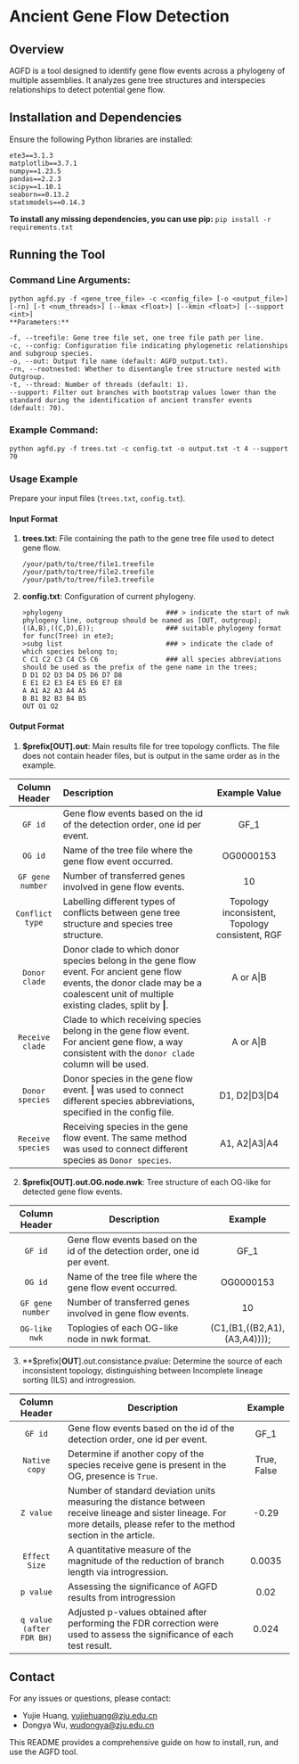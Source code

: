 <!--
 * @Descripttion: 
 * @Author: Ne0tea
 * @version: 
 * @Date: 2024-09-27 11:47:36
 * @LastEditors: Ne0tea
 * @LastEditTime: 2024-10-12 15:22:06
-->
# Ancient Gene Flow Detection

## Overview
AGFD is a tool designed to identify gene flow events across a phylogeny of multiple assemblies. It analyzes gene tree structures and interspecies relationships to detect potential gene flow.

## Installation and Dependencies
Ensure the following Python libraries are installed:
```
ete3==3.1.3
matplotlib==3.7.1
numpy==1.23.5
pandas==2.2.3
scipy==1.10.1
seaborn==0.13.2
statsmodels==0.14.3
```
**To install any missing dependencies, you can use pip:**
`pip install -r requirements.txt`


## Running the Tool

### Command Line Arguments:
```
python agfd.py -f <gene_tree_file> -c <config_file> [-o <output_file>] [-rn] [-t <num_threads>] [--kmax <float>] [--kmin <float>] [--support <int>]
**Parameters:**

-f, --treefile: Gene tree file set, one tree file path per line.
-c, --config: Configuration file indicating phylogenetic relationships and subgroup species.
-o, --out: Output file name (default: AGFD_output.txt).
-rn, --rootnested: Whether to disentangle tree structure nested with Outgroup.
-t, --thread: Number of threads (default: 1).
--support: Filter out branches with bootstrap values lower than the standard during the identification of ancient transfer events (default: 70).
```
### Example Command:

`python agfd.py -f trees.txt -c config.txt -o output.txt -t 4 --support 70`


### Usage Example
Prepare your input files (`trees.txt`, `config.txt`).

#### Input Format

1. **trees.txt**: File containing the path to the gene tree file used to detect gene flow.  

    ```
    /your/path/to/tree/file1.treefile
    /your/path/to/tree/file2.treefile
    /your/path/to/tree/file3.treefile
    ```

2. **config.txt**: Configuration of current phylogeny.  

    ```
    >phylogeny							### > indicate the start of nwk phylogeny line, outgroup should be named as [OUT, outgroup];
    ((A,B),((C,D),E));					### suitable phylogeny format for func(Tree) in ete3;
    >subg list							### > indicate the clade of which species belong to;
    C C1 C2 C3 C4 C5 C6 				### all species abbreviations should be used as the prefix of the gene name in the trees; 
    D D1 D2 D3 D4 D5 D6 D7 D8
    E E1 E2 E3 E4 E5 E6 E7 E8
    A A1 A2 A3 A4 A5
    B B1 B2 B3 B4 B5
    OUT O1 O2
    ```

#### Output Format

1. **$prefix[**OUT**].out**: Main results file for tree topology conflicts. The file does not contain header files, but is output in the same order as in the example.  

| Column Header|Description|Example Value|
|:-----------------:|:--------------------------------------------------------------------------------------------------------------------------------------------------------------------------------------------|:---------------------------------------------:|
| `GF id`| Gene flow events based on the id of the detection order, one id per event.| GF_1|
| `OG id`| Name of the tree file where the gene flow event occurred.| OG0000153|
| `GF gene number`  | Number of transferred genes involved in gene flow events.|10|
| `Conflict type`   | Labelling different types of conflicts between gene tree structure and species tree structure.| Topology inconsistent, Topology consistent, RGF |
| `Donor clade`     | Donor clade to which donor species belong in the gene flow event. For ancient gene flow events, the donor clade may be a coalescent unit of multiple existing clades, split by **\|**. | A or A\|B|
| `Receive clade`   | Clade to which receiving species belong in the gene flow event. For ancient gene flow, a way consistent with the `donor clade` column will be used.| A or A\|B|
| `Donor species`   | Donor species in the gene flow event. **\|** was used to connect different species abbreviations, specified in the config file.| D1, D2\|D3\|D4|
| `Receive species` | Receiving species in the gene flow event. The same method was used to connect different species as `Donor species`.| A1, A2\|A3\|A4|

2. **$prefix[**OUT**].out.OG.node.nwk**: Tree structure of each OG-like for detected gene flow events.  
  

|Column Header|        Description|Example|
|:-----------------:|-------------------------------------------------------------------------------------------------------------------------------------------|:---------------------------------------------:|
| `GF id`| Gene flow events based on the id of the detection order, one id per event.|GF_1|
| `OG id`| Name of the tree file where the gene flow event occurred.| OG0000153|
| `GF gene number`| Number of transferred genes involved in gene flow events.|10|
| `OG-like nwk`   | Toplogies of each OG-like node in nwk format.|(C1,(B1,((B2,A1),(A3,A4))));|

3. **$prefix[**OUT**].out.consistance.pvalue: 
Determine the source of each inconsistent topology, distinguishing between Incomplete lineage sorting (ILS) and introgression.  

|Column Header|        Description|Example|
|:-----------------:|-------------------------------------------------------------------------------------------------------------------------------------------|:---------------------------------------------:|
|`GF id`| Gene flow events based on the id of the detection order, one id per event.|GF_1|
|`Native copy`| Determine if another copy of the species receive gene is present in the OG, presence is `True`. |True, False|
|`Z value`| Number of standard deviation units measuring the distance between receive lineage and sister lineage. For more details, please refer to the method section in the article. |-0.29|
| `Effect Size`   |A quantitative measure of the magnitude of the reduction of branch length via introgression. |0.0035|
| `p value`   |Assessing the significance of AGFD results from introgression |0.02|
| `q value (after FDR BH)`   |Adjusted p-values obtained after performing the FDR correction were used to assess the significance of each test result.|0.024|

## Contact
For any issues or questions, please contact:
- Yujie Huang, yujiehuang@zju.edu.cn
- Dongya Wu, wudongya@zju.edu.cn

This README provides a comprehensive guide on how to install, run, and use the AGFD tool.
